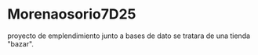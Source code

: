 # Morenaosorio7D25

proyecto de emplendimiento junto a bases de dato 
se tratara de una tienda "bazar". 